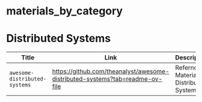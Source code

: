 # materials_by_category
# Distributed Systems
| Title         | Link                                     | Description                         |
|----------------|-------------------------------------------------|---------------------------------------|
| `awesome-distributed-systems` | https://github.com/theanalyst/awesome-distributed-systems?tab=readme-ov-file | Refernce Material for Distributed Systems|


